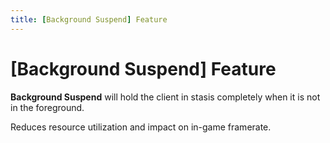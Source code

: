```yaml
---
title: [Background Suspend] Feature
---
```


# [Background Suspend] Feature

**Background Suspend** will hold the client in stasis completely when it is not in the foreground.  

Reduces resource utilization and impact on in-game framerate.
